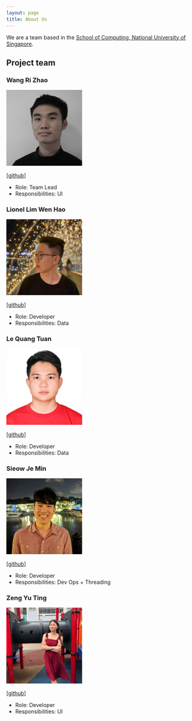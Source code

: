```yaml
---
layout: page
title: About Us
---
```


We are a team based in the [School of Computing, National University of Singapore](http://www.comp.nus.edu.sg).

## Project team

### Wang Ri Zhao 

<img src="images/therizhao.png" width="200px">

[[github](http://github.com/therizhao)]

* Role: Team Lead
* Responsibilities: UI

### Lionel Lim Wen Hao

<img src="images/whitelio.png" width="200px">

[[github](http://github.com/whitelio)]

* Role: Developer
* Responsibilities: Data

### Le Quang Tuan

<img src="images/youaremysky99.png" width="200px">

[[github](http://github.com/youaremysky99)]

* Role: Developer
* Responsibilities: Data

### Sieow Je Min

<img src="images/jeminseow.png" width="200px">

[[github](http://github.com/jeminsieow)]

* Role: Developer
* Responsibilities: Dev Ops + Threading

### Zeng Yu Ting


<img src="images/jillzyt.png" width="200px">

[[github](http://github.com/jillzyt)]

* Role: Developer
* Responsibilities: UI